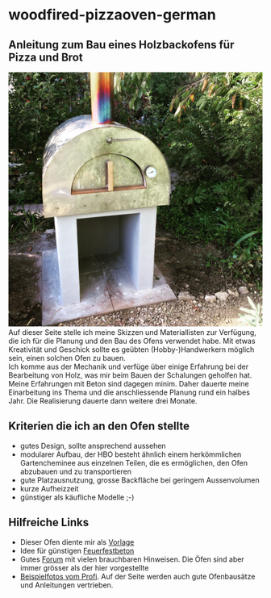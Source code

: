 # woodfired-pizzaoven-german
Anleitung zum Bau eines Holzbackofens für Pizza und Brot
--------------------------------------------------------
![Pizzaofen](img/endprodukt/IMG_5557.JPG?raw=true)
Auf dieser Seite stelle ich meine Skizzen und Materiallisten zur Verfügung, die ich für die Planung und den Bau des Ofens verwendet habe. Mit etwas Kreativität und Geschick sollte es geübten (Hobby-)Handwerkern möglich sein, einen solchen Ofen zu bauen.  
Ich komme aus der Mechanik und verfüge über einige Erfahrung bei der Bearbeitung von Holz, was mir beim Bauen der Schalungen geholfen hat. Meine Erfahrungen mit Beton sind dagegen minim. Daher dauerte meine Einarbeitung ins Thema und die anschliessende Planung rund ein halbes Jahr. Die Realisierung dauerte dann weitere drei Monate.

## Kriterien die ich an den Ofen stellte
* gutes Design, sollte ansprechend aussehen
* modularer Aufbau, der HBO besteht ähnlich einem herkömmlichen Gartencheminee aus einzelnen Teilen, die es ermöglichen, den Ofen abzubauen und zu transportieren
* gute Platzausnutzung, grosse Backfläche bei geringem Aussenvolumen
* kurze Aufheizzeit
* günstiger als käufliche Modelle ;-)

## Hilfreiche Links
* Dieser Ofen diente mir als [Vorlage](https://www.mimosa.ch/pizzaofen-und-brotofen-party-mit-sockel-rheinkies-fein-mimosa)
* Idee für günstigen [Feuerfestbeton](https://www.grillsportverein.de/forum/threads/bewaehrte-schoenheit-und-aufstrebender-juengling.195312/)
* Gutes [Forum](https://www.grillsportverein.de/forum/forums/holzbackofen.76/) mit  vielen brauchbaren Hinweisen. Die Öfen sind aber immer grösser als der hier vorgestellte
* [Beispielfotos vom Profi](https://www.pizzaofenbau.ch). Auf der Seite werden auch gute Ofenbausätze und Anleitungen vertrieben.



